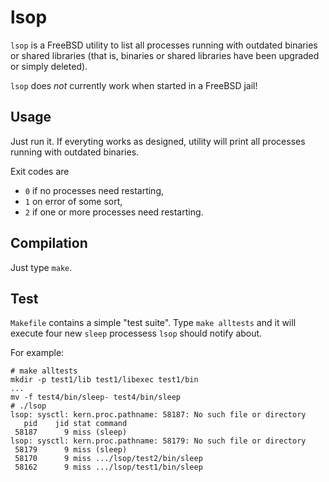 # lsop

`lsop` is a FreeBSD utility to list all processes running with outdated binaries or shared libraries (that is, binaries or shared libraries have been upgraded or simply deleted).

`lsop` does *not* currently work when started in a FreeBSD jail!


## Usage

Just run it. If everyting works as designed, utility will print all processes running with outdated binaries.

Exit codes are

  * `0` if no processes need restarting,
  * `1` on error of some sort,
  * `2` if one or more processes need restarting.


## Compilation

Just type `make`.


## Test

`Makefile` contains a simple "test suite". Type `make alltests` and it will execute four new `sleep` processess `lsop` should notify about.

For example:

    # make alltests
    mkdir -p test1/lib test1/libexec test1/bin
    ...
    mv -f test4/bin/sleep- test4/bin/sleep
    # ./lsop
    lsop: sysctl: kern.proc.pathname: 58187: No such file or directory
       pid    jid stat command
     58187      9 miss (sleep)
    lsop: sysctl: kern.proc.pathname: 58179: No such file or directory
     58179      9 miss (sleep)
     58170      9 miss .../lsop/test2/bin/sleep
     58162      9 miss .../lsop/test1/bin/sleep
